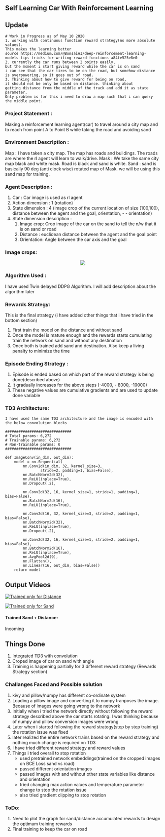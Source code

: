 ## Self Learning Car With Reinforcement Learning 

## Update 
    # Work in Progress as of May 10 2020
    1. working with continuous function reward strategy(no more absolute values). 
    This makes the learning better
    source https://medium.com/@BonsaiAI/deep-reinforcement-learning-models-tips-tricks-for-writing-reward-functions-a84fe525e8e0
    2. currently the car runs between 2 points easily, 
    but the moment i start giving reward while the car is on sand 
    i can see that the car tires to be on the road, but somehow distance is overpowering, so it goes out of road.
    3. Thinking about how to give reward for being on road, 
    it should not be only be based on distance. thinking about  
    getting distance from the middle of the track and add it as state parameter.
    Only problem is for this i need to draw a map such that i can query the middle point.
    
    
    

### Project Statement :
Making a reinforcement learning agent(car) to travel around a city map and to reach from point A to Point B while taking the road and avoiding sand 


### Environment Description :
Map : I have taken a city map. The map has roads and buildings. The roads are where the rl agent will learn to walk/drive. 
Mask : We take the same city map black and white mask. Road is black and sand is white.
Sand : sand is basically 90 deg (anti clock wise) rotated map of Mask. we will be using this sand map for training.

### Agent Description :
1. Car : Car image is used as rl agent
2. Action dimension : 1 (rotation)
3. State dimension : 4 (image crop of the current location of size (100,100), distance between the agent and the goal, orientation, - - orientation)
4. State dimension description :
    1. Image crop: Crop image of the car on the sand to tell the n/w that it is on sand or road
    2. Distance : euclidean distance between the agent and the goal point
    3. Orientation: Angle between the car axis and the goal 

### Image crops:
<p align='center'><img src="https://i.imgur.com/qWX5XRQ.png"></p>

### Algorithm Used :
I have used Twin delayed DDPG Algorithm. I will add description about the algorithm later

### Rewards Strategy:
This is the final strategy (i have added other things that i have tried in the bottom section)

1. First train the model on the distance and without sand
2. Once the model is mature enough and the rewards starts cumulating train the network on sand and without any destination
3. Once both is trained add sand and destination. Also keep a living penalty to minimize the time

### Episode Ending Strategy :
1. Episode is ended based on which part of the reward strategy is being done(described above)
2. It gradually increases for the above steps (-4000, - 8000, -10000) 
3. These negative values are cumulative gradients and are used to update done variable

### TD3 Architecture:
    I have used the same TD3 architecture and the image is encoded with the below convolution blocks

    ##############################
    # Total params: 6,272
    # Trainable params: 6,272
    # Non-trainable params: 0
    ##############################

    def ImageConv(in_dim, out_dim):
        model = nn.Sequential(
            nn.Conv2d(in_dim, 32, kernel_size=3,
                    stride=2, padding=1, bias=False),
            nn.BatchNorm2d(32),
            nn.ReLU(inplace=True),
            nn.Dropout(.2),

            nn.Conv2d(32, 16, kernel_size=1, stride=1, padding=1, bias=False),
            nn.BatchNorm2d(16),
            nn.ReLU(inplace=True),

            nn.Conv2d(16, 32, kernel_size=3, stride=2, padding=1, bias=False),
            nn.BatchNorm2d(32),
            nn.ReLU(inplace=True),
            nn.Dropout(.2),

            nn.Conv2d(32, 16, kernel_size=1, stride=2, padding=1, bias=False),
            nn.BatchNorm2d(16),
            nn.ReLU(inplace=True),
            nn.AvgPool2d(9),
            nn.Flatten(),
            nn.Linear(16, out_dim, bias=False))
        return model





## Output Videos 

[![Trained only for Distance](https://youtu.be/TlAh78Tc1HI)](https://youtu.be/TlAh78Tc1HI)

[![Trained only for Sand](https://youtu.be/TlAh78Tc1HI)](https://www.youtube.com/watch?v=Afhnsyr_oRo)

#### Trained Sand + Distance:  
Incoming

## Things Done 

1. Integrated TD3 with convolution
2. Croped image of car on sand with angle 
3. Training is happening partially for 3 different reward strategy (Rewards Strategy section)
     

### Challanges Faced and Possible solution

1. kivy and pillow/numpy has different co-ordinate system
2. Loading a pillow image and converting it to numpy tranposes the image. Because of  images were going wrong to the network
3. Initially when i tried the network directly without following the reward strategy described above the car starts rotating. I was thinking because of numpy and pillow conversion images were wrong
4. Later when i started following the reward strategy(step by step training) the rotation issue was fixed
5. later realized the entire network trains based on the reward strategy and nothing much change is required on TD3
6. I have tried different reward strategy and reward values
7. Things i tried overall to stop rotation
    - used pretrained network embeddings(trained on the cropped images on BCE Loss sand vs road)
    - passed different orientation images 
    - passed images with and without other state variables like distance and orientation
    - tried changing max action values and temperature parameter change to stop the rotation issue 
    - also tried gradient clipping to stop rotation 
        

### ToDo:
1. Need to plot the graph for sand/distance accumulated rewards to design the optimum training rewards
2. Final training to keep the car on road

